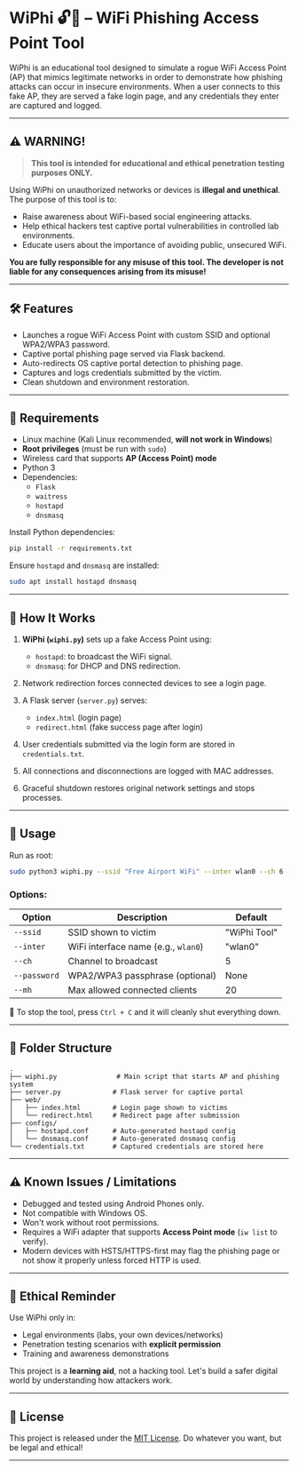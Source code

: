 # WiPhi 🔓📶 – WiFi Phishing Access Point Tool

WiPhi is an educational tool designed to simulate a rogue WiFi Access Point (AP) that mimics legitimate networks in order to demonstrate how phishing attacks can occur in insecure environments. When a user connects to this fake AP, they are served a fake login page, and any credentials they enter are captured and logged.

---

## ⚠️ WARNING!

> **This tool is intended for educational and ethical penetration testing purposes ONLY.**

Using WiPhi on unauthorized networks or devices is **illegal and unethical**. The purpose of this tool is to:
- Raise awareness about WiFi-based social engineering attacks.
- Help ethical hackers test captive portal vulnerabilities in controlled lab environments.
- Educate users about the importance of avoiding public, unsecured WiFi.

**You are fully responsible for any misuse of this tool. The developer is not liable for any consequences arising from its misuse!**

---

## 🛠 Features

- Launches a rogue WiFi Access Point with custom SSID and optional WPA2/WPA3 password.
- Captive portal phishing page served via Flask backend.
- Auto-redirects OS captive portal detection to phishing page.
- Captures and logs credentials submitted by the victim.
- Clean shutdown and environment restoration.

---

## 🧰 Requirements

- Linux machine (Kali Linux recommended, **will not work in Windows**)
- **Root privileges** (must be run with `sudo`)
- Wireless card that supports **AP (Access Point) mode**
- Python 3
- Dependencies:
  - `Flask`
  - `waitress`
  - `hostapd`
  - `dnsmasq`

Install Python dependencies:
```bash
pip install -r requirements.txt
```

Ensure `hostapd` and `dnsmasq` are installed:
```bash
sudo apt install hostapd dnsmasq
```

---

## 🧠 How It Works

1. **WiPhi (`wiphi.py`)** sets up a fake Access Point using:
   - `hostapd`: to broadcast the WiFi signal.
   - `dnsmasq`: for DHCP and DNS redirection.

2. Network redirection forces connected devices to see a login page.

3. A Flask server (`server.py`) serves:
   - `index.html` (login page)
   - `redirect.html` (fake success page after login)

4. User credentials submitted via the login form are stored in `credentials.txt`.

5. All connections and disconnections are logged with MAC addresses.

6. Graceful shutdown restores original network settings and stops processes.

---

## 🚀 Usage

Run as root:

```bash
sudo python3 wiphi.py --ssid "Free Airport WiFi" --inter wlan0 --ch 6 --password "free1234" --mh 30
```

### Options:

| Option       | Description                                      | Default           |
|--------------|--------------------------------------------------|-------------------|
| `--ssid`     | SSID shown to victim                             | "WiPhi Tool"      |
| `--inter`    | WiFi interface name (e.g., `wlan0`)              | "wlan0"           |
| `--ch`       | Channel to broadcast                             | 5                 |
| `--password` | WPA2/WPA3 passphrase (optional)                  | None              |
| `--mh`       | Max allowed connected clients                    | 20                |

🛑 To stop the tool, press `Ctrl + C` and it will cleanly shut everything down.

---

## 📁 Folder Structure

```
.
├── wiphi.py               # Main script that starts AP and phishing system
├── server.py             # Flask server for captive portal
├── web/
│   ├── index.html        # Login page shown to victims
│   └── redirect.html     # Redirect page after submission
├── configs/
│   ├── hostapd.conf      # Auto-generated hostapd config
│   └── dnsmasq.conf      # Auto-generated dnsmasq config
└── credentials.txt       # Captured credentials are stored here
```

---
## ⚠️ Known Issues / Limitations

- Debugged and tested using Android Phones only.
- Not compatible with Windows OS.
- Won't work without root permissions.
- Requires a WiFi adapter that supports **Access Point mode** (`iw list` to verify).
- Modern devices with HSTS/HTTPS-first may flag the phishing page or not show it properly unless forced HTTP is used.

---
## 🙏 Ethical Reminder

Use WiPhi only in:
- Legal environments (labs, your own devices/networks)
- Penetration testing scenarios with **explicit permission**
- Training and awareness demonstrations

This project is a **learning aid**, not a hacking tool. Let's build a safer digital world by understanding how attackers work.


---

## 📄 License

This project is released under the [MIT License](LICENSE).
Do whatever you want, but be legal and ethical!

---
